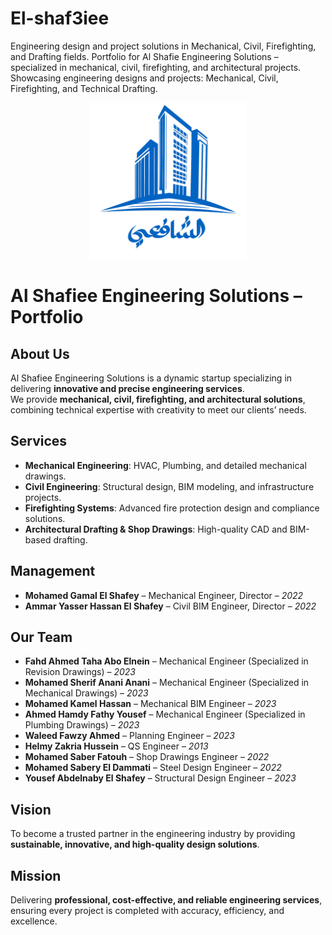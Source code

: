 # El-shaf3iee 
Engineering design and project solutions in Mechanical, Civil, Firefighting, and Drafting fields.  Portfolio for Al Shafie Engineering Solutions – specialized in mechanical, civil, firefighting, and architectural projects.  Showcasing engineering designs and projects: Mechanical, Civil, Firefighting, and Technical Drafting.

<p align="center">
  <img src="logo.png" alt="Al Shafie Logo" width="250"/>
</p>

# Al Shafiee Engineering Solutions – Portfolio

## About Us
Al Shafiee Engineering Solutions is a dynamic startup specializing in delivering **innovative and precise engineering services**.  
We provide **mechanical, civil, firefighting, and architectural solutions**, combining technical expertise with creativity to meet our clients’ needs.  

## Services
- **Mechanical Engineering**: HVAC, Plumbing, and detailed mechanical drawings.  
- **Civil Engineering**: Structural design, BIM modeling, and infrastructure projects.  
- **Firefighting Systems**: Advanced fire protection design and compliance solutions.  
- **Architectural Drafting & Shop Drawings**: High-quality CAD and BIM-based drafting.  

## Management
- **Mohamed Gamal El Shafey** – Mechanical Engineer, Director – *2022*  
- **Ammar Yasser Hassan El Shafey** – Civil BIM Engineer, Director – *2022*  

## Our Team
- **Fahd Ahmed Taha Abo Elnein** – Mechanical Engineer (Specialized in Revision Drawings) – *2023*  
- **Mohamed Sherif Anani Anani** – Mechanical Engineer (Specialized in Mechanical Drawings) – *2023*  
- **Mohamed Kamel Hassan** – Mechanical BIM Engineer – *2023*  
- **Ahmed Hamdy Fathy Yousef** – Mechanical Engineer (Specialized in Plumbing Drawings) – *2023*  
- **Waleed Fawzy Ahmed** – Planning Engineer – *2023*  
- **Helmy Zakria Hussein** – QS Engineer – *2013*  
- **Mohamed Saber Fatouh** – Shop Drawings Engineer – *2022*  
- **Mohamed Sabery El Dammati** – Steel Design Engineer – *2022*  
- **Yousef Abdelnaby El Shafey** – Structural Design Engineer – *2023*  

## Vision
To become a trusted partner in the engineering industry by providing **sustainable, innovative, and high-quality design solutions**.  

## Mission
Delivering **professional, cost-effective, and reliable engineering services**, ensuring every project is completed with accuracy, efficiency, and excellence.  

